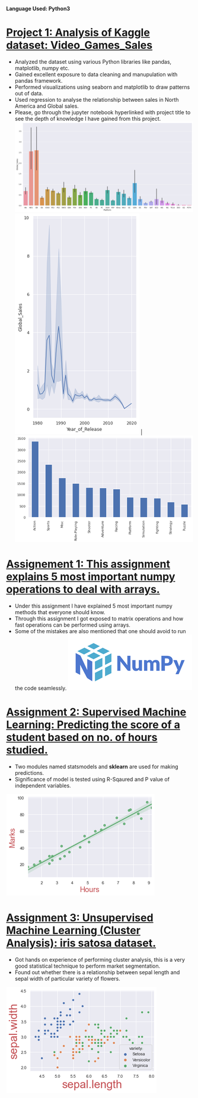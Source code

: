 **Language Used: Python3**

# [Project 1: Analysis of Kaggle dataset: Video_Games_Sales](https://github.com/abhigangalwar/Abhijeet_Data_Analysis_Portfolio/blob/main/video-games-sales-data.ipynb)
* Analyzed the dataset using various Python libraries like pandas, matplotlib, numpy etc.
* Gained excellent exposure to data cleaning and manupulation with pandas framework.
* Performed visualizations using seaborn and matplotlib to draw patterns out of data.
* Used regression to analyse the relationship between sales in North America and Global sales.
* Please, go through the jupyter notebook hyperlinked with project title to see the depth of knowledge I have gained from this project.
![](/images/Global_sales_Data.png)
![](/images/Line_plot.png)  |     ![](https://github.com/abhigangalwar/Abhijeet_Data_Analysis_Portfolio/blob/main/images/Genre.png)



# [Assignement 1: This assignment explains 5 most important numpy operations to deal with arrays.](https://github.com/abhigangalwar/Abhijeet_Data_Analysis_Portfolio/blob/main/numpy-array-operations.ipynb)
* Under this assignment I have explained 5 most important numpy methods that everyone should know.
* Through this assignment I got exposed to matrix operations and how fast operations can be performed using arrays.
* Some of the mistakes are also mentioned that one should avoid to run the code seamlessly.
![](/images/Numpy.png)



# [Assignment 2: Supervised Machine Learning: Predicting the score of a student based on no. of hours studied.](https://github.com/abhigangalwar/Supervised_Machine_Learning/blob/main/The%20Sparks%20Foundation-checkpoint.ipynb)
* Two modules named statsmodels and **sklearn** are used for making predictions.
* Significance of model is tested using R-Sqaured and P value of independent variables.

![](/images/Multivariate_regresiion.png)

# [Assignment 3: Unsupervised Machine Learning (Cluster Analysis): iris satosa dataset.](https://github.com/abhigangalwar/Abhijeet_Data_Analysis_Portfolio/blob/main/Satosa.ipynb)
* Got hands on experience of performing cluster analysis, this is a very good statistical technique to perform market segmentation.
* Found out whether there is a relationship between sepal length and sepal width of particular variety of flowers.


![](/images/satosa_img.png)
